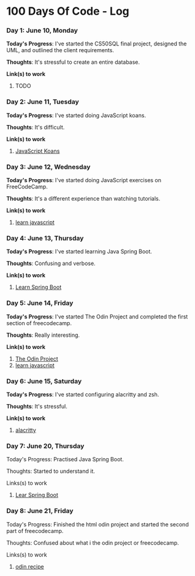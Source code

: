 # 100 Days Of Code - Log

### Day 1: June 10, Monday

**Today's Progress**: I've started the CS50SQL final project, designed the UML, and outlined the client requirements.

**Thoughts**: It's stressful to create an entire database.

**Link(s) to work**
1. TODO

### Day 2: June 11, Tuesday

**Today's Progress**: I've started doing JavaScript koans.

**Thoughts**: It's difficult.

**Link(s) to work**
1. [JavaScript Koans](https://github.com/mrdavidlaing/javascript-koans/tree/master)

### Day 3: June 12, Wednesday

**Today's Progress**: I've started doing JavaScript exercises on FreeCodeCamp.

**Thoughts**: It's a different experience than watching tutorials.

**Link(s) to work**
1. [learn javascript](https://www.freecodecamp.org/learn/javascript-algorithms-and-data-structures-v8/)

### Day 4: June 13, Thursday

**Today's Progress**: I've started learning Java Spring Boot.

**Thoughts**: Confusing and verbose.

**Link(s) to work**
1. [Learn Spring Boot](https://dio.me/)

### Day 5: June 14, Friday

**Today's Progress**: I've started The Odin Project and completed the first section of freecodecamp.

**Thoughts**: Really interesting.

**Link(s) to work**
1. [The Odin Project](https://www.theodinproject.com/)
2. [learn javascript](https://www.freecodecamp.org/learn/javascript-algorithms-and-data-structures-v8/)

### Day 6: June 15, Saturday 

**Today's Progress**: I've started configuring alacritty and zsh.

**Thoughts**: It's stressful.

**Link(s) to work**
1. [alacritty](https://alacritty.org)

### Day 7: June 20, Thursday 

Today's Progress: Practised Java Spring Boot.

Thoughts: Started to understand it.

Links(s) to work
1. [Lear Spring Boot](https://dio.me/)

### Day 8: June 21, Friday

Today's Progress: Finished the html odin project and started the second part of freecodecamp.

Thoughts: Confused about what i the odin project or freecodecamp.

Links(s) to work
1. [odin recipe](https://github.com/gcxz7/odin-recipes) 





